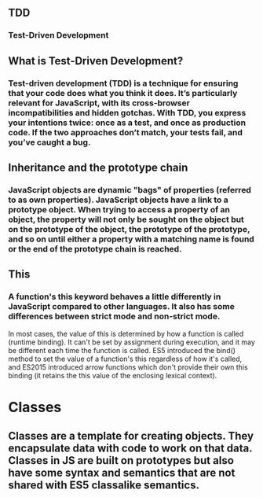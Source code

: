 ## TDD
### Test-Driven Development
## What is Test-Driven Development?
### Test-driven development (TDD) is a technique for ensuring that your code does what you think it does. It’s particularly relevant for JavaScript, with its cross-browser incompatibilities and hidden gotchas. With TDD, you express your intentions twice: once as a test, and once as production code. If the two approaches don’t match, your tests fail, and you’ve caught a bug.



## Inheritance and the prototype chain
### JavaScript objects are dynamic "bags" of properties (referred to as own properties). JavaScript objects have a link to a prototype object. When trying to access a property of an object, the property will not only be sought on the object but on the prototype of the object, the prototype of the prototype, and so on until either a property with a matching name is found or the end of the prototype chain is reached.

## This
### A function's this keyword behaves a little differently in JavaScript compared to other languages. It also has some differences between strict mode and non-strict mode.

In most cases, the value of this is determined by how a function is called (runtime binding). It can't be set by assignment during execution, and it may be different each time the function is called. ES5 introduced the bind() method to set the value of a function's this regardless of how it's called, and ES2015 introduced arrow functions which don't provide their own this binding (it retains the this value of the enclosing lexical context).

# Classes
## Classes are a template for creating objects. They encapsulate data with code to work on that data. Classes in JS are built on prototypes but also have some syntax and semantics that are not shared with ES5 classalike semantics.
